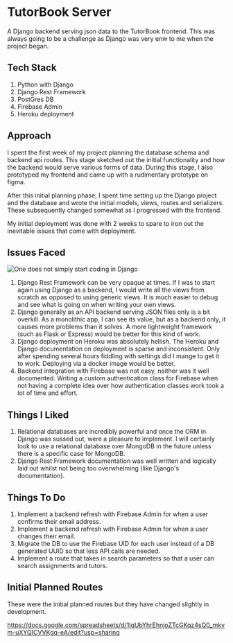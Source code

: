 # TutorBook Server

A Django backend serving json data to the TutorBook frontend. This was always going to be a challenge as Django was very enw to me when the project began. 

## Tech Stack

1. Python with Django
2. Django Rest Framework
3. PostGres DB
4. Firebase Admin
5. Heroku deployment

## Approach

I spent the first week of my project planning the database schema and backend api routes. This stage sketched out the initial functionality and how the backend would serve various forms of data. During this stage, I also prototyped my frontend and came up with a rudimentary prototype on figma. 

After this initial planning phase, I spent time setting up the Django project and the database and wrote the initial models, views, routes and serializers. These subsequently changed somewhat as I progressed with the frontend.

My initial deployment was done with 2 weeks to spare to iron out the inevitable issues that come with deployment.

## Issues Faced

![One does not simply start coding in Django]([http://www.quickmeme.com/img/84/84bdee48fbd15efe214193d08da213e7a57fcacc993959b6e65fb2599538f1df.jpg])


1. Django Rest Framework can be very opaque at times. If I was to start again using Django as a backend, I would write all the views from scratch as opposed to using generic views. It is much easier to debug and see what is going on when writing your own views.
2. Django generally as an API backend serving JSON files only is a bit overkill. As a monolithic app, I can see its value, but as a backend only, it causes more problems than it solves. A more lightweight framework (such as Flask or Express) would be better for this kind of work.
3. Django deployment on Heroku was absolutely hellish. The Heroku and Django documentation on deployment is sparse and inconsistent. Only after spending several hours fiddling with settings did I mange to get it to work. Deploying via a docker image would be better.
4. Backend integration with Firebase was not easy, neither was it well documented. Writing a custom authentication class for Firebase when not having a complete idea over how authentication classes work took a lot of time and effort.

## Things I Liked

1. Relational databases are incredibly powerful and once the ORM in Django was sussed out, were a pleasure to implement. I will certainly look to use a relational database over MongoDB in the future unless there is a specific case for MongoDB.
2. Django Rest Framework documentation was well written and logically laid out whilst not being too overwhelming (like Django's documentation).

## Things To Do

1. Implement a backend refresh with Firebase Admin for when a user confirms their email address.
2. Implement a backend refresh with Firebase Admin for when a user changes their email.
3. Migrate the DB to use the Firebase UID for each user instead of a DB generated UUID so that less API calls are needed.
4. Implement a route that takes in search parameters so that a user can search assignments and tutors. 

## Initial Planned Routes

These were the initial planned routes but they have changed slightly in development.

https://docs.google.com/spreadsheets/d/1IqUbYhrEhnjoZTcGKqz4sQ0_mkvm-uXYQICVVKgq-eA/edit?usp=sharing
